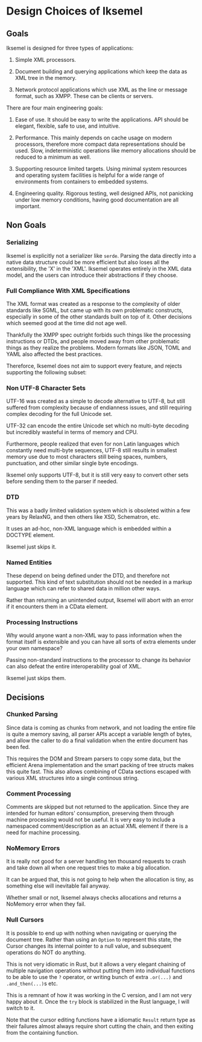 # Design Choices of Iksemel

## Goals

Iksemel is designed for three types of applications:

1. Simple XML processors.

2. Document building and querying applications which keep the data
   as XML tree in the memory.

3. Network protocol applications which use XML as the line or message
   format, such as XMPP. These can be clients or servers.

There are four main engineering goals:

1. Ease of use. It should be easy to write the applications. API should
   be elegant, flexible, safe to use, and intuitive.

2. Performance. This mainly depends on cache usage on modern processors,
   therefore more compact data representations should be used. Slow,
   indeterministic operations like memory allocations should be reduced
   to a minimum as well.

3. Supporting resource limited targets. Using minimal system resources
   and operating system facilities is helpful for a wide range of
   environments from containers to embedded systems.

4. Engineering quality. Rigorous testing, well designed APIs, not
   panicking under low memory conditions, having good documentation
   are all important.

## Non Goals

### Serializing

Iksemel is explicitly not a serializer like `serde`. Parsing the data
directly into a native data structure could be more efficient but also
loses all the extensibility, the 'X' in the 'XML'. Iksemel operates
entirely in the XML data model, and the users can introduce their
abstractions if they choose.

### Full Compliance With XML Specifications

The XML format was created as a response to the complexity of older
standards like SGML, but came up with its own problematic constructs,
especially in some of the other standards built on top of it. Other
decisions which seemed good at the time did not age well.

Thankfully the XMPP spec outright forbids such things like the
processing instructions or DTDs, and people moved away from other
problematic things as they realize the problems. Modern formats
like JSON, TOML and YAML also affected the best practices.

Thereforce, Iksemel does not aim to support every feature, and
rejects supporting the following subset:

### Non UTF-8 Character Sets

UTF-16 was created as a simple to decode alternative to UTF-8, but
still suffered from complexity because of endianness issues, and
still requiring complex decoding for the full Unicode set.

UTF-32 can encode the entire Unicode set which no multi-byte
decoding but incredibly wasteful in terms of memory and CPU.

Furthermore, people realized that even for non Latin languages
which constantly need multi-byte sequences, UTF-8 still results
in smallest memory use due to most characters still being spaces,
numbers, punctuation, and other similar single byte encodings.

Iksemel only supports UTF-8, but it is still very easy to convert
other sets before sending them to the parser if needed.

### DTD

This was a badly limited validation system which is obsoleted
within a few years by RelaxNG, and then others like XSD,
Schematron, etc.

It uses an ad-hoc, non-XML language which is embedded within
a DOCTYPE element.

Iksemel just skips it.

### Named Entities

These depend on being defined under the DTD, and therefore not
supported. This kind of text substitution should not be needed
in a markup language which can refer to shared data in million
other ways.

Rather than returning an unintended output, Iksemel will abort
with an error if it encounters them in a CData element.

### Processing Instructions

Why would anyone want a non-XML way to pass information when the
format itself is extensible and you can have all sorts of extra
elements under your own namespace?

Passing non-standard instructions to the processor to change its
behavior can also defeat the entire interoperability goal of XML.

Iksemel just skips them.

## Decisions

### Chunked Parsing

Since data is coming as chunks from network, and not loading the
entire file is quite a memory saving, all parser APIs accept a
variable length of bytes, and allow the caller to do a final
validation when the entire document has been fed.

This requires the DOM and Stream parsers to copy some data, but
the efficient Arena implementation and the smart packing of tree
structs makes this quite fast. This also allows combining of CData
sections escaped with various XML structures into a single
continous string.

### Comment Processing

Comments are skipped but not returned to the application. Since
they are intended for human editors' consumption, preserving them
through machine processing would not be useful. It is very easy
to include a namespaced comment/description as an actual XML
element if there is a need for machine processing.

### NoMemory Errors

It is really not good for a server handling ten thousand requests
to crash and take down all when one request tries to make a big
allocation.

It can be argued that, this is not going to help when the allocation
is tiny, as something else will inevitable fail anyway.

Whether small or not, Iksemel always checks allocations and returns
a NoMemory error when they fail.

### Null Cursors

It is possible to end up with nothing when navigating or querying
the document tree. Rather than using an `Option` to represent this
state, the Cursor changes its internal pointer to a null value, and
subsequent operations do NOT do anything.

This is not very idiomatic in Rust, but it allows a very elegant
chaining of multiple navigation operations without putting them
into individual functions to be able to use the `?` operator, or
writing bunch of extra `.or(...)` and `.and_then(...)`s etc.

This is a remnant of how it was working in the C version, and I am
not very happy about it. Once the `try` block is stabilized in the
Rust language, I will switch to it.

Note that the cursor editing functions have a idiomatic `Result` return
type as their failures almost always require short cutting the chain,
and then exiting from the containing function.
